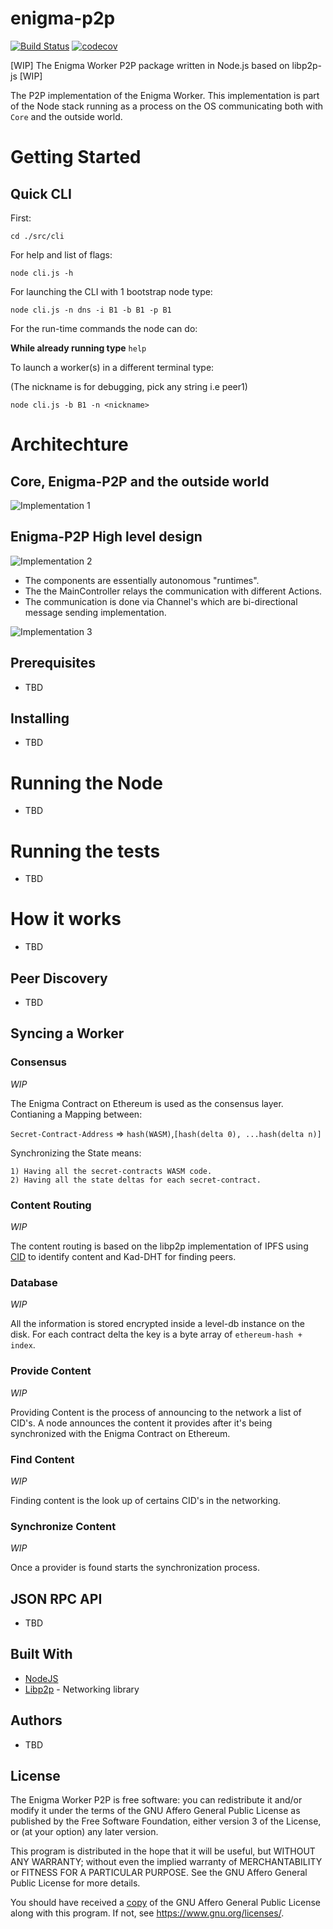 # enigma-p2p

[![Build Status](https://travis-ci.com/enigmampc/enigma-p2p.svg?token=cNBBjbVVEGszuAJUokFT&branch=master)](https://travis-ci.com/enigmampc/enigma-p2p) [![codecov](https://codecov.io/gh/enigmampc/enigma-p2p/branch/master/graph/badge.svg?token=SSyRKy7Ckg)](https://codecov.io/gh/enigmampc/enigma-p2p)

[WIP] The Enigma Worker P2P package written in Node.js based on libp2p-js [WIP]

The P2P implementation of the Enigma Worker. This implementation is part of the Node stack running as a process on the OS communicating both with `Core` and the outside world.

# Getting Started

## Quick CLI

First:

`cd ./src/cli`

For help and list of flags:

`node cli.js -h`

For launching the CLI with 1 bootstrap node type:

`node cli.js -n dns -i B1 -b B1 -p B1`

For the run-time commands the node can do:

**While already running type**  `help`

To launch a worker(s) in a different terminal type:

(The nickname is for debugging, pick any string i.e peer1)

`node cli.js -b B1 -n <nickname>`

# Architechture

## Core, Enigma-P2P and the outside world

<img src="docs/overview1.jpg"
     alt="Implementation 1" />

## Enigma-P2P High level design

<img src="docs/overview2.jpg"
     alt="Implementation 2" />

* The components are essentially autonomous "runtimes".
* The the MainController relays the communication with different Actions.
* The communication is done via Channel's which are bi-directional message sending implementation.

<img src="docs/overview3.jpg"
     alt="Implementation 3" />

## Prerequisites
* TBD
## Installing
* TBD
# Running the Node
* TBD
# Running the tests
* TBD
# How it works
* TBD
## Peer Discovery
* TBD
## Syncing a Worker

### Consensus

*WIP*

The Enigma Contract on Ethereum is used as the consensus layer. Contianing a Mapping between:

`Secret-Contract-Address` => `hash(WASM)`,`[hash(delta 0), ...hash(delta n)]`

Synchronizing the State means:

    1) Having all the secret-contracts WASM code.
    2) Having all the state deltas for each secret-contract.
### Content Routing

*WIP*

The content routing is based on the libp2p implementation of IPFS using [CID](https://github.com/ipld/js-cid) to identify content and Kad-DHT for finding peers.

### Database

*WIP*

All the information is stored encrypted inside a level-db instance on the disk. For each contract delta the key is a byte array of  `ethereum-hash + index`.

### Provide Content

*WIP*

Providing Content is the process of announcing to the network a list of CID's.
A node announces the content it provides after it's being synchronized with the Enigma Contract on Ethereum.

### Find Content

*WIP*

Finding content is the look up of certains CID's in the networking.

### Synchronize Content

*WIP*

Once a provider is found starts the synchronization process.

## JSON RPC API
* TBD


## Built With

* [NodeJS](https://nodejs.org/en/)
* [Libp2p](https://libp2p.io/) - Networking library

## Authors
* TBD
## License

The Enigma Worker P2P is free software: you can redistribute it and/or modify it under the terms of the GNU Affero General Public License as published by
the Free Software Foundation, either version 3 of the License, or (at your option) any later version.

This program is distributed in the hope that it will be useful, but WITHOUT ANY WARRANTY; without even the implied warranty of MERCHANTABILITY or FITNESS FOR A PARTICULAR PURPOSE.  See the GNU Affero General Public License for more details.

You should have received a [copy](LICENSE) of the GNU Affero General Public License along with this program.  If not, see <https://www.gnu.org/licenses/>.



